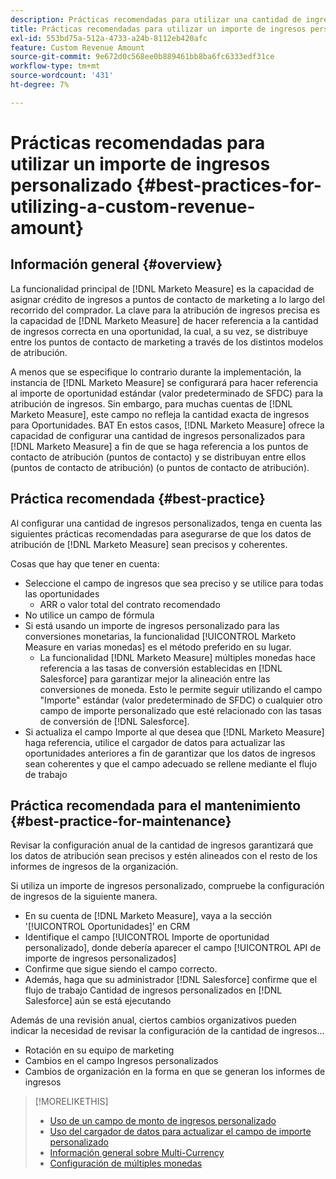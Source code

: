 ```yaml
---
description: Prácticas recomendadas para utilizar una cantidad de ingresos personalizada - [!DNL Marketo Measure]
title: Prácticas recomendadas para utilizar un importe de ingresos personalizado
exl-id: 553bd75a-512a-4733-a24b-8112eb420afc
feature: Custom Revenue Amount
source-git-commit: 9e672d0c568ee0b889461bb8ba6fc6333edf31ce
workflow-type: tm+mt
source-wordcount: '431'
ht-degree: 7%

---
```


# Prácticas recomendadas para utilizar un importe de ingresos personalizado {#best-practices-for-utilizing-a-custom-revenue-amount}

## Información general {#overview}

La funcionalidad principal de [!DNL Marketo Measure] es la capacidad de asignar crédito de ingresos a puntos de contacto de marketing a lo largo del recorrido del comprador. La clave para la atribución de ingresos precisa es la capacidad de [!DNL Marketo Measure] de hacer referencia a la cantidad de ingresos correcta en una oportunidad, la cual, a su vez, se distribuye entre los puntos de contacto de marketing a través de los distintos modelos de atribución.

A menos que se especifique lo contrario durante la implementación, la instancia de [!DNL Marketo Measure] se configurará para hacer referencia al importe de oportunidad estándar (valor predeterminado de SFDC) para la atribución de ingresos. Sin embargo, para muchas cuentas de [!DNL Marketo Measure], este campo no refleja la cantidad exacta de ingresos para Oportunidades. BAT En estos casos, [!DNL Marketo Measure] ofrece la capacidad de configurar una cantidad de ingresos personalizados para [!DNL Marketo Measure] a fin de que se haga referencia a los puntos de contacto de atribución (puntos de contacto) y se distribuyan entre ellos (puntos de contacto de atribución) (o puntos de contacto de atribución).

## Práctica recomendada {#best-practice}

Al configurar una cantidad de ingresos personalizados, tenga en cuenta las siguientes prácticas recomendadas para asegurarse de que los datos de atribución de [!DNL Marketo Measure] sean precisos y coherentes.

Cosas que hay que tener en cuenta:

* Seleccione el campo de ingresos que sea preciso y se utilice para todas las oportunidades
   * ARR o valor total del contrato recomendado
* No utilice un campo de fórmula
* Si está usando un importe de ingresos personalizado para las conversiones monetarias, la funcionalidad [!UICONTROL Marketo Measure en varias monedas] es el método preferido en su lugar.
   * La funcionalidad [!DNL Marketo Measure] múltiples monedas hace referencia a las tasas de conversión establecidas en [!DNL Salesforce] para garantizar mejor la alineación entre las conversiones de moneda. Esto le permite seguir utilizando el campo &quot;Importe&quot; estándar (valor predeterminado de SFDC) o cualquier otro campo de importe personalizado que esté relacionado con las tasas de conversión de [!DNL Salesforce].
* Si actualiza el campo Importe al que desea que [!DNL Marketo Measure] haga referencia, utilice el cargador de datos para actualizar las oportunidades anteriores a fin de garantizar que los datos de ingresos sean coherentes y que el campo adecuado se rellene mediante el flujo de trabajo

## Práctica recomendada para el mantenimiento {#best-practice-for-maintenance}

Revisar la configuración anual de la cantidad de ingresos garantizará que los datos de atribución sean precisos y estén alineados con el resto de los informes de ingresos de la organización.

Si utiliza un importe de ingresos personalizado, compruebe la configuración de ingresos de la siguiente manera.

* En su cuenta de [!DNL Marketo Measure], vaya a la sección &#39;[!UICONTROL Oportunidades]&#39; en CRM
* Identifique el campo [!UICONTROL Importe de oportunidad personalizado], donde debería aparecer el campo [!UICONTROL API de importe de ingresos personalizados]
* Confirme que sigue siendo el campo correcto.
* Además, haga que su administrador [!DNL Salesforce] confirme que el flujo de trabajo Cantidad de ingresos personalizados en [!DNL Salesforce] aún se está ejecutando

Además de una revisión anual, ciertos cambios organizativos pueden indicar la necesidad de revisar la configuración de la cantidad de ingresos...

* Rotación en su equipo de marketing
* Cambios en el campo Ingresos personalizados
* Cambios de organización en la forma en que se generan los informes de ingresos

>[!MORELIKETHIS]
>
>* [Uso de un campo de monto de ingresos personalizado](/help/advanced-marketo-measure-features/custom-revenue-amount/using-a-custom-revenue-amount-field.md)
>* [Uso del cargador de datos para actualizar el campo de importe personalizado](/help/advanced-marketo-measure-features/custom-revenue-amount/using-data-loader-to-update-marketo-measure-custom-amount-field.md)
>* [Información general sobre Multi-Currency](/help/advanced-marketo-measure-features/multi-currency/overview.md)
>* [Configuración de múltiples monedas](/help/advanced-marketo-measure-features/multi-currency/settings.md)
